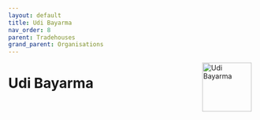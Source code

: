 ```yaml
---
layout: default
title: Udi Bayarma
nav_order: 8
parent: Tradehouses
grand_parent: Organisations
---
```

<img src="/shysba/img/ub.png"
     alt="Udi Bayarma"
     style="float: right; margin-right: 10px; width: 100px;" />

# Udi Bayarma
